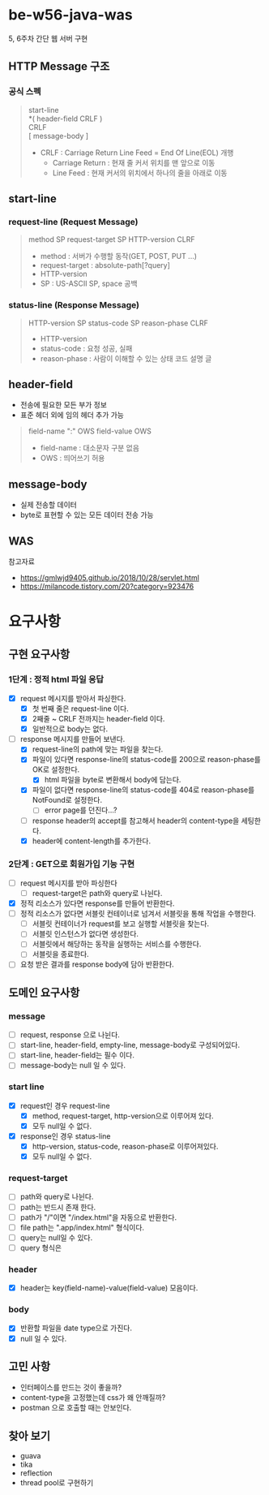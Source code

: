 # be-w56-java-was
5, 6주차 간단 웹 서버 구현


## HTTP Message 구조

### 공식 스펙  
>start-line  
*( header-field CRLF )  
CRLF  
[ message-body ]
> - CRLF : Carriage Return Line Feed = End Of Line(EOL) 개행
>   - Carriage Return : 현재 줄 커서 위치를 맨 앞으로 이동
>   - Line Feed : 현재 커서의 위치에서 하나의 줄을 아래로 이동

## start-line
### request-line (Request Message)
>method SP request-target SP HTTP-version CLRF  
> - method : 서버가 수행할 동작(GET, POST, PUT ...)
> - request-target : absolute-path[?query]
> - HTTP-version
> - SP : US-ASCII SP, space 공백
### status-line (Response Message)
>HTTP-version SP status-code SP reason-phase CLRF
> - HTTP-version
> - status-code : 요청 성공, 실패
> - reason-phase : 사람이 이해할 수 있는 상태 코드 설명 글

## header-field
- 전송에 필요한 모든 부가 정보
- 표준 헤더 외에 임의 헤더 추가 가능
>field-name ":" OWS field-value OWS  
> - field-name : 대소문자 구분 없음
> - OWS : 띄어쓰기 허용

## message-body
- 실제 전송할 데이터
- byte로 표현할 수 있는 모든 데이터 전송 가능


## WAS
참고자료
- https://gmlwjd9405.github.io/2018/10/28/servlet.html
- https://milancode.tistory.com/20?category=923476


# 요구사항
## 구현 요구사항
### 1단계 : 정적 html 파일 응답
- [x] request 메시지를 받아서 파싱한다.
  - [x] 첫 번째 줄은 request-line 이다.
  - [x] 2째줄 ~ CRLF 전까지는 header-field 이다.
  - [x] 일반적으로 body는 없다.
- [ ] response 메시지를 만들어 보낸다.
  - [x] request-line의 path에 맞는 파일을 찾는다.
  - [x] 파일이 있다면 response-line의 status-code를 200으로 reason-phase를 OK로 설정한다.
    - [x] html 파일을 byte로 변환해서 body에 담는다.
  - [x] 파일이 없다면 response-line의 status-code를 404로 reason-phase를 NotFound로 설정한다.
    - [ ] error page를 던진다...?
  - [ ] response header의 accept를 참고해서 header의 content-type을 세팅한다.
  - [x] header에 content-length를 추가한다.

### 2단계 : GET으로 회원가입 기능 구현
- [ ] request 메시지를 받아 파싱한다
  - [ ] request-target은 path와 query로 나뉜다.
- [x] 정적 리소스가 있다면 response를 만들어 반환한다.
- [ ] 정적 리소스가 없다면 서블릿 컨테이너로 넘겨서 서블릿을 통해 작업을 수행한다.
  - [ ] 서블릿 컨테이너가 request를 보고 실행할 서블릿을 찾는다.
  - [ ] 서블릿 인스턴스가 없다면 생성한다.
  - [ ] 서블릿에서 해당하는 동작을 실행하는 서비스를 수행한다.
  - [ ] 서블릿을 종료한다.
- [ ] 요청 받은 결과를 response body에 담아 반환한다.

## 도메인 요구사항
### message
- [ ] request, response 으로 나뉜다.
- [ ] start-line, header-field, empty-line, message-body로 구성되어있다.
- [ ] start-line, header-field는 필수 이다.
- [ ] message-body는 null 일 수 있다.

### start line
- [x] request인 경우 request-line
  - [x] method, request-target, http-version으로 이루어져 있다.
  - [x] 모두 null일 수 없다.
- [x] response인 경우 status-line
  - [x] http-version, status-code, reason-phase로 이루어져있다.
  - [x] 모두 null일 수 없다.

### request-target
- [ ] path와 query로 나뉜다.
- [ ] path는 반드시 존재 한다.
- [ ] path가 "/"이면  "/index.html"을 자동으로 반환한다.
- [ ] file path는 ".app/index.html" 형식이다.
- [ ] query는 null일 수 있다.
- [ ] query 형식은 

### header
- [x] header는 key(field-name)-value(field-value) 모음이다.

### body
- [x] 반환할 파일을 date type으로 가진다.
- [x] null 일 수 있다.

## 고민 사항
- 인터페이스를 만드는 것이 좋을까?
- content-type을 고정했는데 css가 왜 안깨질까?
- postman 으로 호출할 때는 안보인다.

## 찾아 보기
- guava
- tika
- reflection
- thread pool로 구현하기